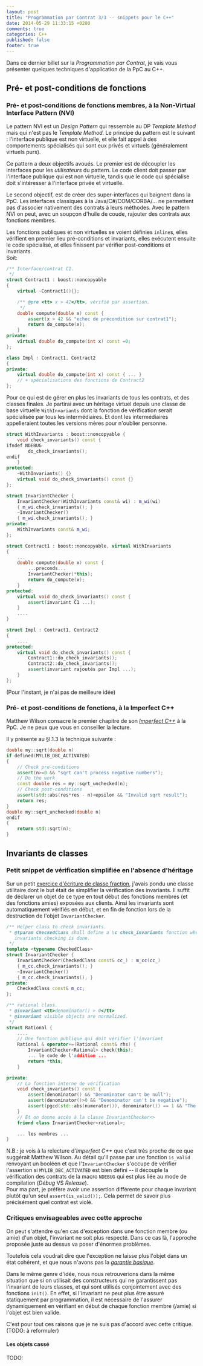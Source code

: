 ```yaml
---
layout: post
title: "Programmation par Contrat 3/3 -- snippets pour le C++"
date: 2014-05-29 11:33:15 +0200
comments: true
categories: C++
published: false
footer: true
---
```


Dans ce dernier billet sur la _Programmation par Contrat_, je vais vous présenter
quelques techniques d'application de la PpC au C++.

## Pré- et post-conditions de fonctions

### Pré- et post-conditions de fonctions membres, à la Non-Virtual Interface Pattern (NVI)

Le pattern NVI est un _Design Pattern_ qui ressemble au DP _Template Method_ mais qui
n'est pas le _Template Method_. Le principe du pattern est le suivant :
l'interface publique est non virtuelle, et elle fait appel à des comportements
spécialisés qui sont eux privés et virtuels (généralement virtuels purs).

Ce pattern a deux objectifs avoués. Le premier est de découpler les interfaces
pour les _utilisateurs_ du pattern. Le code client doit passer par l'interface
publique qui est non virtuelle, tandis que le code qui spécialise doit
s'intéresser à l'interface privée et virtuelle.

Le second objectif, est de créer des super-interfaces qui baignent dans la
PpC. Les interfaces classiques à la Java/C#/COM/CORBA/... ne permettent pas
d'associer nativement des contrats à leurs méthodes. Avec le pattern NVI on
peut, avec un soupçon d'huile de coude, rajouter des contrats aux fonctions
membres.

Les fonctions publiques et non virtuelles se voient définies `inline`s, elles
vérifient en premier lieu pré-conditions et invariants, elles exécutent ensuite
le code spécialisé, et elles finissent par vérifier post-conditions et
invariants.  
Soit:

```c++
/** Interface/contrat C1.
 */
struct Contract1 : boost::noncopyable
{
    virtual ~Contract1(){};

    /** @pre <tt> x > 42</tt>, vérifié par assertion.
     */
    double compute(double x) const {
        assert(x > 42 && "echec de précondition sur contrat1");
        return do_compute(x);
    }
private:
    virtual double do_compute(int x) const =0;
};

class Impl : Contract1, Contract2
{
private:
    virtual double do_compute(int x) const { ... }
    // + spécialisations des fonctions de Contract2
};
```

Pour ce qui est de gérer en plus les invariants de tous les contrats, et des
classes finales. Je partirai avec un héritage virtuel depuis une classe de base
virtuelle `WithInvariants` dont la fonction de vérification serait spécialisée
par tous les intermédiaires. Et dont les intermédiaires appelleraient toutes
les versions mères pour n'oublier personne. 

```c++
struct WithInvariants : boost::noncopyable {
    void check_invariants() const {
ifndef NDEBUG
        do_check_invariants();
endif
    }
protected:
    ~WithInvariants() {}
    virtual void do_check_invariants() const {}
};

struct InvariantChecker {
    InvariantChecker(WithInvariants const& wi) : m_wi(wi)
    { m_wi.check_invariants(); }
    ~InvariantChecker()
    { m_wi.check_invariants(); }
private:
    WithInvariants const& m_wi;
};

struct Contract1 : boost::noncopyable, virtual WithInvariants
{
    ...
    double compute(double x) const {
        ...preconds...
        InvariantChecker(*this);
        return do_compute(x);
    }
protected:
    virtual void do_check_invariants() const {
        assert(invariant C1 ...);
    }
    ....
}

struct Impl : Contract1, Contract2
{
    ....
protected:
    virtual void do_check_invariants() const {
        Contract1::do_check_invariants();
        Contract2::do_check_invariants();
        assert(invariant rajoutés par Impl ...);
    }
};
```

(Pour l'instant, je n'ai pas de meilleure idée)

### Pré- et post-conditions de fonctions, à la Imperfect C++

Matthew Wilson consacre le premier chapitre de son [_Imperfect C++_](#IPCpp) à
la PpC. Je ne peux que vous en conseiller la lecture.

Il y présente au §I.1.3 la technique suivante :

```c++
double my::sqrt(double n)
if defined(MYLIB_DBC_ACTIVATED)
{
    // Check pre-conditions
    assert(n>=0 && "sqrt can't process negative numbers");
    // Do the work
    const double res = my::sqrt_unchecked(n);
    // Check post-conditions
    assert(std::abs(res*res - n)<epsilon && "Invalid sqrt result");
    return res;
}
double my::sqrt_unchecked(double n)
endif
{
    return std::sqrt(n);
}
```

## Invariants de classes

### Petit snippet de vérification simplifiée en l'absence d'héritage

Sur un petit [exercice d'écriture de classe fraction](http://ideone.com/DOCWOy),
j'avais pondu une classe utilitaire dont le but était de simplifier la
vérification des invariants. Il suffit de déclarer un objet de ce type en tout
début des fonctions membres (et des fonctions amies) exposées aux clients.
Ainsi les invariants sont automatiquement vérifiés en début, et en fin de
fonction lors de la destruction de l'objet `InvariantChecker`.

```c++
/** Helper class to check invariants.
 * @tparam CheckedClass shall define a \c check_invariants fonction where
   invariants checking is done.
 */
template <typename CheckedClass>
struct InvariantChecker {
    InvariantChecker(CheckedClass const& cc_) : m_cc(cc_)
    { m_cc.check_invariants(); }
    ~InvariantChecker()
    { m_cc.check_invariants(); }
private:
    CheckedClass const& m_cc;
};

/** rational class.
 * @invariant <tt>denominator() > 0</tt>
 * @invariant visible objects are normalized.
 */
struct Rational {
    ....
    // Une fonction publique qui doit vérifier l'invariant
    Rational & operator+=(Rational const& rhs) {
        InvariantChecker<Rational> check(this);
        ... le code de l'addition ...
        return *this;
    }

private:
    // La fonction interne de vérification
    void check_invariants() const {
        assert(denominator() && "Denominator can't be null");
        assert(denominator()>0 && "Denominator can't be negative");
        assert(pgcd(std::abs(numerator()), denominator()) == 1 && "The rational shall be normalized");
    }
    // Et on donne accès à la classe InvariantChecker<> 
    friend class InvariantChecker<rational>;

    ... les membres ...
}
```

N.B.: je vois à la relecture d'_Imperfect C++_ que c'est très proche de ce que
suggérait Matthew Wilson. Au détail qu'il passe par une fonction `is_valid`
renvoyant un booléen et que l'`InvariantChecker` s'occupe de vérifier
l'assertion si `MYLIB_DBC_ACTIVATED` est bien défini -- il découple la
vérification des contrats de la macro `NDEBUG` qui est plus liée au mode de
compilation (_Débug_ VS _Release_).  
Pour ma part, je préfère avoir une assertion différente pour chaque invariant
plutôt qu'un seul `assert(is_valid());`. Cela permet de savoir plus précisément
quel contrat est violé.

### Critiques envisageables avec cette approche
On peut s'attendre qu'en cas d'exception dans une fonction membre (ou amie)
d'un objet, l'invariant ne soit plus respecté. Dans ce cas là, l'approche
proposée juste au dessus va poser d'énormes problèmes.

Toutefois cela voudrait dire que l'exception ne laisse plus l'objet dans un
état cohérent, et que nous n'avons pas la
[_garantie basique_](http://en.wikipedia.org/wiki/Exception_safety).

Dans le même genre d'idée, nous nous retrouverions dans la même situation que
si on utilisait des constructeurs qui ne garantissent pas l'invariant de leurs
classes, et qui sont utilisés conjointement avec des fonctions `init()`. En
effet, si l'invariant ne peut plus être assuré statiquement par programmation,
il est nécessaire de l'assurer dynamiquement en vérifiant en début de chaque
fonction membre (/amie) si l'objet est bien valide.

C'est pour tout ces raisons que je ne suis pas d'accord avec cette critique.
(TODO: à reformuler)

#### Les objets cassé
TODO:
